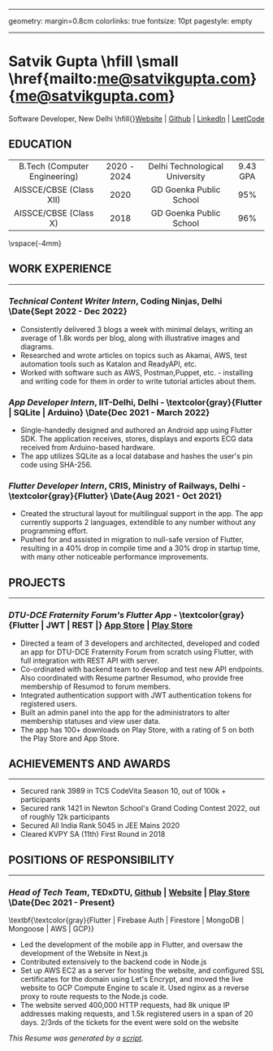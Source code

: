 
---
geometry: margin=0.8cm
colorlinks: true
fontsize: 10pt
pagestyle: empty

---

# Satvik Gupta \hfill \small \href{mailto:me@satvikgupta.com}{me@satvikgupta.com} 
Software Developer, New Delhi \hfill{}[Website](https://www.satvikgupta.com) | [Github](github.com/Satvik2101) | [LinkedIn](https://www.linkedin.com/in/satvik-gupta-063033195/) | [LeetCode](https://leetcode.com/kbx2157/)

## EDUCATION
|                               |             |                                |          |
| :---------------------------: | :---------: | :----------------------------: | :------: |
| B.Tech (Computer Engineering) | 2020 - 2024 | Delhi Technological University | 9.43 GPA|
| AISSCE/CBSE (Class XII) | 2020 | GD Goenka Public School | 95%|
| AISSCE/CBSE (Class X) | 2018 | GD Goenka Public School | 96%|

 \vspace{-4mm}

## WORK EXPERIENCE

---

### ***Technical Content Writer Intern***, Coding Ninjas, Delhi  \Date{Sept 2022 - Dec 2022}

- Consistently delivered 3 blogs a week with minimal delays, writing an average of 1.8k words per blog, along with illustrative images and diagrams.
- Researched and wrote articles on topics such as Akamai, AWS, test automation tools such as Katalon and ReadyAPI, etc.
- Worked with software such as AWS, Postman,Puppet, etc. - installing and writing code for them in order to write tutorial articles about them.

### ***App Developer Intern***, IIT-Delhi, Delhi - \textcolor{gray}{Flutter | SQLite | Arduino} \Date{Dec 2021 - March 2022}

- Single-handedly designed and authored an Android app using Flutter SDK. The application receives, stores, displays and exports ECG data received from Arduino-based hardware. 
- The app utilizes SQLite as a local database and hashes the user's pin code using SHA-256.

### ***Flutter Developer Intern***, CRIS, Ministry of Railways, Delhi - \textcolor{gray}{Flutter} \Date{Aug 2021 - Oct 2021}

- Created the structural layout for multilingual support in the app. The app currently supports 2 languages, extendible to any number without any programming effort.
- Pushed for and assisted in migration to null-safe version of Flutter, resulting in a 40% drop in compile time and a 30% drop in startup time, with many other noticeable performance improvements.

## PROJECTS

---

### ***DTU-DCE Fraternity Forum's Flutter App*** - \textcolor{gray}{Flutter | JWT | REST |} [App Store](https://apps.apple.com/in/app/dtu-dce-fraternity-forum/id1601864796) | [Play Store](https://play.google.com/store/apps/details?id=org.dtudcefraternity.mobile.app)

- Directed a team of 3 developers and architected, developed and coded an app for DTU-DCE Fraternity Forum from scratch using Flutter, with full integration with REST API with server.
- Co-ordinated with backend team to develop and test new API endpoints. Also coordinated with Resume partner Resumod, who provide free membership of Resumod to forum members.
- Integrated authentication support with JWT authentication tokens for registered users. 
- Built an admin panel into the app for the administrators to alter membership statuses and view user data.
- The app has 100+ downloads on Play Store, with a rating of 5 on both the Play Store and App Store.

## ACHIEVEMENTS AND AWARDS

---

- Secured rank 3989 in TCS CodeVita Season 10, out of 100k + participants
- Secured rank 1421 in Newton School's Grand Coding Contest 2022, out of roughly 12k participants
- Secured All India Rank 5045 in JEE Mains 2020
- Cleared KVPY SA (11th) First Round in 2018

## POSITIONS OF RESPONSIBILITY

---

### ***Head of Tech Team***, TEDxDTU, [Github](https://github.com/TEDxDTU) | [Website](https://tedxdtu.in/) | [Play Store](https://play.google.com/store/apps/details?id=in.tedxdtu.flutter_app&pli=1) \Date{Dec 2021 - Present}
\textbf{\textcolor{gray}{Flutter | Firebase Auth | Firestore | MongoDB | Mongoose | AWS | GCP}}

- Led the development of the mobile app in Flutter, and oversaw the development of the Website in Next.js
- Contributed extensively to the backend code in Node.js
- Set up AWS EC2 as a server for hosting the website, and configured SSL certificates for the domain using Let's Encrypt, and moved the live website to GCP Compute Engine to scale it. Used nginx as a reverse proxy to route requests to the Node.js code.
- The website served 400,000 HTTP requests, had 8k unique IP addresses making requests, and 1.5k registered users in a span of 20 days. 2/3rds of the tickets for the event were sold on the website


*This Resume was generated by a [script](https://github.com/Satvik2101/resume_creator).*